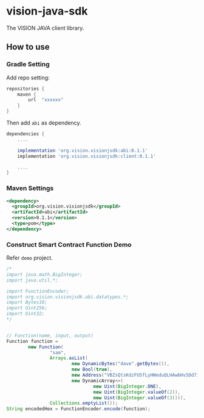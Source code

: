 # vision-java-sdk

The VISION JAVA client library.

## How to use

### Gradle Setting

Add repo setting:

```groovy
repositories {
    maven {
        url  "xxxxxx"
    }
}
```

Then add `abi` as dependency.

```groovy
dependencies {
    ....

    implementation 'org.vision.visionjsdk:abi:0.1.1'
    implementation 'org.vision.visionjsdk:client:0.1.1'

    ....
}
```

### Maven Settings

```xml
<dependency>
  <groupId>org.vision.visionjsdk</groupId>
  <artifactId>abi</artifactId>
  <version>0.1.1</version>
  <type>pom</type>
</dependency>
```

### Construct Smart Contract Function Demo 

Refer `demo` project.

```java
/*
import java.math.BigInteger;
import java.util.*;

import FunctionEncoder;
import org.vision.visionjsdk.abi.datatypes.*;
import Bytes10;
import Uint256;
import Uint32;
*/


// Function(name, input, output)
Function function =
        new Function(
                "sam",
                Arrays.asList(
                        new DynamicBytes("dave".getBytes()),
                        new Bool(true),
                        new Address("VBZsQtsKdzFU5fLyHWeduQLHAw6HvSDd7i"),
                        new DynamicArray<>(
                                new Uint(BigInteger.ONE),
                                new Uint(BigInteger.valueOf(2)),
                                new Uint(BigInteger.valueOf(3)))),
                Collections.emptyList());
String encodedHex = FunctionEncoder.encode(function);


```
